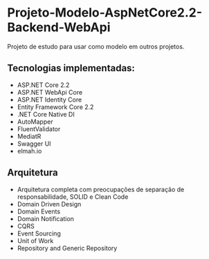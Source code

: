 # Projeto-Modelo-AspNetCore2.2-Backend-WebApi
Projeto de estudo para usar como modelo em outros projetos.

## Tecnologias implementadas:
* ASP.NET Core 2.2
* ASP.NET WebApi Core
* ASP.NET Identity Core
* Entity Framework Core 2.2
* .NET Core Native DI
* AutoMapper
* FluentValidator
* MediatR
* Swagger UI
* elmah.io

## Arquitetura
* Arquitetura completa com preocupações de separação de responsabilidade, SOLID e Clean Code
* Domain Driven Design
* Domain Events
* Domain Notification
* CQRS
* Event Sourcing
* Unit of Work
* Repository and Generic Repository

